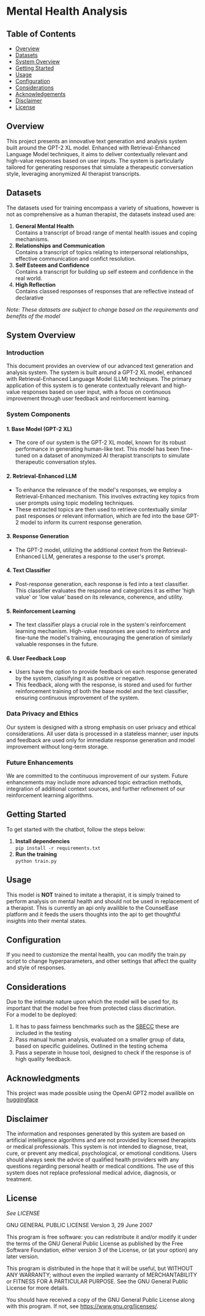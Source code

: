 # Mental Health Analysis

## Table of Contents

- [Overview](#overview)
- [Datasets](#datasets)
- [System Overview](#system-overview)
- [Getting Started](#getting-started)
- [Usage](#usage)
- [Configuration](#configuration)
- [Considerations](#considerations)
- [Acknowledgements](#acknowledgments)
- [Disclaimer](#disclaimer)
- [License](#license)

## Overview

This project presents an innovative text generation and analysis system built around the GPT-2 XL model. Enhanced with Retrieval-Enhanced Language Model techniques, it aims to deliver contextually relevant and high-value responses based on user inputs. The system is particularly tailored for generating responses that simulate a therapeutic conversation style, leveraging anonymized AI therapist transcripts.

## Datasets

The datasets used for training encompass a variety of situations, however is not as comprehensive as a human therapist, the datasets instead used are:
1. **General Mental Health**\
Contains a transcript of broad range of mental health issues and coping mechanisms.
2. **Relationships and Communication**\
Contains a transcript of topics relating to interpersonal relationships, effective communication and confict resolution.
3. **Self Esteem and Confidence**\
Contains a transcript for building up self esteem and confidence in the real world.
4. **High Reflection**\
Contains classed responses of responses that are reflective instead of declarative

*Note: These datasets are subject to change based on the requirements and benefits of the model*


## System Overview

### Introduction
This document provides an overview of our advanced text generation and analysis system. The system is built around a GPT-2 XL model, enhanced with Retrieval-Enhanced Language Model (LLM) techniques. The primary application of this system is to generate contextually relevant and high-value responses based on user input, with a focus on continuous improvement through user feedback and reinforcement learning.

### System Components

#### 1. Base Model (GPT-2 XL)
- The core of our system is the GPT-2 XL model, known for its robust performance in generating human-like text. This model has been fine-tuned on a dataset of anonymized AI therapist transcripts to simulate therapeutic conversation styles.

#### 2. Retrieval-Enhanced LLM
- To enhance the relevance of the model's responses, we employ a Retrieval-Enhanced mechanism. This involves extracting key topics from user prompts using topic modeling techniques.
- These extracted topics are then used to retrieve contextually similar past responses or relevant information, which are fed into the base GPT-2 model to inform its current response generation.

#### 3. Response Generation
- The GPT-2 model, utilizing the additional context from the Retrieval-Enhanced LLM, generates a response to the user's prompt.

#### 4. Text Classifier
- Post-response generation, each response is fed into a text classifier. This classifier evaluates the response and categorizes it as either 'high value' or 'low value' based on its relevance, coherence, and utility.

#### 5. Reinforcement Learning
- The text classifier plays a crucial role in the system's reinforcement learning mechanism. High-value responses are used to reinforce and fine-tune the model's training, encouraging the generation of similarly valuable responses in the future.

#### 6. User Feedback Loop
- Users have the option to provide feedback on each response generated by the system, classifying it as positive or negative.
- This feedback, along with the response, is stored and used for further reinforcement training of both the base model and the text classifier, ensuring continuous improvement of the system.

### Data Privacy and Ethics
Our system is designed with a strong emphasis on user privacy and ethical considerations. All user data is processed in a stateless manner; user inputs and feedback are used only for immediate response generation and model improvement without long-term storage.

### Future Enhancements
We are committed to the continuous improvement of our system. Future enhancements may include more advanced topic extraction methods, integration of additional context sources, and further refinement of our reinforcement learning algorithms.

## Getting Started

To get started with the chatbot, follow the steps below:

1. **Install dependencies**\
`pip install -r requirements.txt`
2. **Run the training**\
`python train.py`


## Usage

This model is **NOT** trained to imitate a therapist, it is simply trained to perform analysis on mental health and should not be used in replacement of a therapist. This is currently an api only availible to the CounselEase platform and it feeds the users thoughts into the api to get thoughtful insights into their mental states.

## Configuration

If you need to customize the mental health, you can modify the train.py script to change hyperparameters, and other settings that affect the quality and style of responses.

## Considerations

Due to the intimate nature upon which the model will be used for, its important that the model be free from protected class discrimation.\
For a model to be deployed:
1. It has to pass fairness benchmarks such as the [SBECC](https://arxiv.org/pdf/2112.14168.pdf) these are included in the testing
2. Pass manual human analysis, evaluated on a smaller group of data, based on specific guidelines. Outlined in the testing schema
3. Pass a seperate in house tool, designed to check if the response is of high quality feedback.


## Acknowledgments

This project was made possible using the OpenAI GPT2 model availible on [huggingface](https://huggingface.co/gpt2)


## Disclaimer
The information and responses generated by this system are based on artificial intelligence algorithms and are not provided by licensed therapists or medical professionals. This system is not intended to diagnose, treat, cure, or prevent any medical, psychological, or emotional conditions. Users should always seek the advice of qualified health providers with any questions regarding personal health or medical conditions. The use of this system does not replace professional medical advice, diagnosis, or treatment.



## License
*See LICENSE*

GNU GENERAL PUBLIC LICENSE
Version 3, 29 June 2007


This program is free software: you can redistribute it and/or modify
it under the terms of the GNU General Public License as published by
the Free Software Foundation, either version 3 of the License, or
(at your option) any later version.

This program is distributed in the hope that it will be useful,
but WITHOUT ANY WARRANTY; without even the implied warranty of
MERCHANTABILITY or FITNESS FOR A PARTICULAR PURPOSE.  See the
GNU General Public License for more details.

You should have received a copy of the GNU General Public License
along with this program.  If not, see <https://www.gnu.org/licenses/>.

